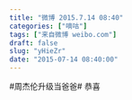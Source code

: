 ```yaml
---
title: "微博 2015.7.14 08:40"
categories: ["嘀咕"]
tags: ["来自微博 weibo.com"]
draft: false
slug: "yHieZr"
date: "2015-07-14 08:40:00"
---
```


<p>#周杰伦升级当爸爸# 恭喜 ​​​​</p>
